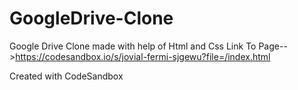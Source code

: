# GoogleDrive-Clone
Google Drive Clone made with help of Html and Css
Link To Page-->https://codesandbox.io/s/jovial-fermi-sjgewu?file=/index.html

Created with CodeSandbox

